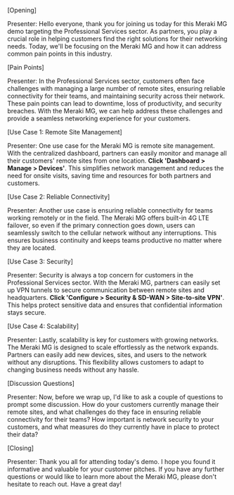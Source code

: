 [Opening]

Presenter: Hello everyone, thank you for joining us today for this Meraki MG demo targeting the Professional Services sector. As partners, you play a crucial role in helping customers find the right solutions for their networking needs. Today, we'll be focusing on the Meraki MG and how it can address common pain points in this industry.

[Pain Points]

Presenter: In the Professional Services sector, customers often face challenges with managing a large number of remote sites, ensuring reliable connectivity for their teams, and maintaining security across their network. These pain points can lead to downtime, loss of productivity, and security breaches. With the Meraki MG, we can help address these challenges and provide a seamless networking experience for your customers.

[Use Case 1: Remote Site Management]

Presenter: One use case for the Meraki MG is remote site management. With the centralized dashboard, partners can easily monitor and manage all their customers' remote sites from one location. **Click 'Dashboard > Manage > Devices'**. This simplifies network management and reduces the need for onsite visits, saving time and resources for both partners and customers.

[Use Case 2: Reliable Connectivity]

Presenter: Another use case is ensuring reliable connectivity for teams working remotely or in the field. The Meraki MG offers built-in 4G LTE failover, so even if the primary connection goes down, users can seamlessly switch to the cellular network without any interruptions. This ensures business continuity and keeps teams productive no matter where they are located.

[Use Case 3: Security]

Presenter: Security is always a top concern for customers in the Professional Services sector. With the Meraki MG, partners can easily set up VPN tunnels to secure communication between remote sites and headquarters. **Click 'Configure > Security & SD-WAN > Site-to-site VPN'**. This helps protect sensitive data and ensures that confidential information stays secure.

[Use Case 4: Scalability]

Presenter: Lastly, scalability is key for customers with growing networks. The Meraki MG is designed to scale effortlessly as the network expands. Partners can easily add new devices, sites, and users to the network without any disruptions. This flexibility allows customers to adapt to changing business needs without any hassle.

[Discussion Questions]

Presenter: Now, before we wrap up, I'd like to ask a couple of questions to prompt some discussion. How do your customers currently manage their remote sites, and what challenges do they face in ensuring reliable connectivity for their teams? How important is network security to your customers, and what measures do they currently have in place to protect their data?

[Closing]

Presenter: Thank you all for attending today's demo. I hope you found it informative and valuable for your customer pitches. If you have any further questions or would like to learn more about the Meraki MG, please don't hesitate to reach out. Have a great day!